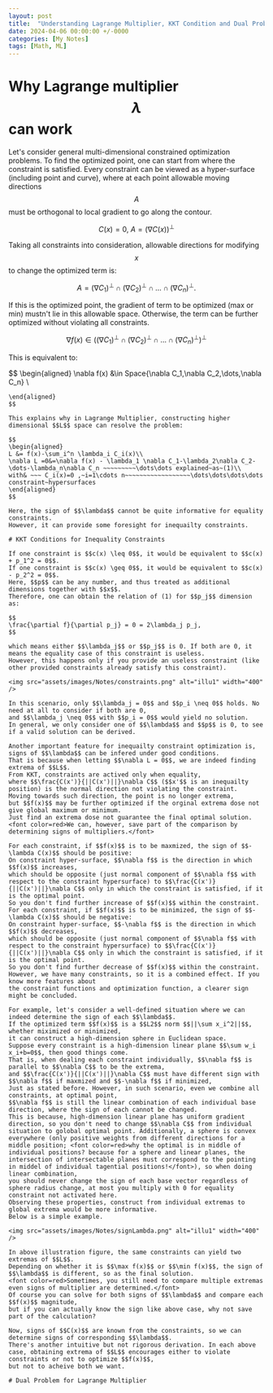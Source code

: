 ```yaml
---
layout: post
title:  "Understanding Lagrange Multiplier, KKT Condition and Dual Problem"
date: 2024-04-06 00:00:00 +/-0000
categories: [My Notes]
tags: [Math, ML]
---
```


# Why Lagrange multiplier $$\lambda$$ can work

Let's consider general multi-dimensional constrained optimization problems. 
To find the optimized point, one can start from where the constraint is satisfied. Every constraint can be viewed as a hyper-surface (including point and curve), 
where at each point allowable moving directions $$A$$ must be orthogonal to local gradient to go along the contour.

$$
C(x)=0, ~ A = (\nabla C(x))^{\bot}
$$    

Taking all constraints into consideration, allowable directions for modifying $$x$$ to change the optimized term is:

$$
A = (\nabla C_1)^{\bot} \cap (\nabla C_2)^{\bot} \cap \dots \cap (\nabla C_n)^{\bot}.
$$

If this is the optimized point, the gradient of term to be optimized (max or min) mustn't lie in this allowable space.
Otherwise, the term can be further optimized without violating all constraints. 

$$
\nabla f(x) \in \bigg((\nabla C_1)^{\bot} \cap (\nabla C_2)^{\bot} \cap \dots \cap (\nabla C_n)^{\bot} \bigg)^{\bot}
$$ 

This is equivalent to:

$$
\begin{aligned}
\nabla f(x) &\in Space\{\nabla C_1,\nabla C_2,\dots,\nabla C_n\} \\
~~~~~~~~~~~~~~~~~~~~~~~~~~~~~~~~~~~~~~~~ \Rightarrow \nabla f(x) &= \lambda_1 \nabla C_1+\lambda_2\nabla C_2+\dots+\lambda_n\nabla C_n ~~~~~~~~~~~~~~~~~~~~~~~~~~~~~~~~~~~~~(1)
\end{aligned}
$$

This explains why in Lagrange Multiplier, constructing higher dimensional $$L$$ space can resolve the problem:

$$
\begin{aligned}
L &= f(x)-\sum_i^n \lambda_i C_i(x)\\
\nabla L =0&=\nabla f(x) - \lambda_1 \nabla C_1-\lambda_2\nabla C_2-\dots-\lambda_n\nabla C_n ~~~~~~~~~\dots\dots explained~as~(1)\\
with& ~~~ C_i(x)=0 ,~i=1\cdots n~~~~~~~~~~~~~~~~~~\dots\dots\dots\dots constraint~hypersurfaces 
\end{aligned}
$$

Here, the sign of $$\lambda$$ cannot be quite informative for equality constraints.
However, it can provide some foresight for inequailty constraints.

# KKT Conditions for Inequality Constraints

If one constraint is $$c(x) \leq 0$$, it would be equivalent to $$c(x) + p_1^2 = 0$$.  
If one constraint is $$c(x) \geq 0$$, it would be equivalent to $$c(x) - p_2^2 = 0$$.  
Here, $$p$$ can be any number, and thus treated as additional dimensions together with $$x$$.
Therefore, one can obtain the relation of (1) for $$p_j$$ dimension as:

$$
\frac{\partial f}{\partial p_j} = 0 = 2\lambda_j p_j,
$$

which means either $$\lambda_j$$ or $$p_j$$ is 0. If both are 0, it means the equality case of this constraint is useless.
However, this happens only if you provide an useless constraint (like other provided constraints already satisfy this constraint).

<img src="assets/images/Notes/constraints.png" alt="illu1" width="400" />

In this scenario, only $$\lambda_j = 0$$ and $$p_i \neq 0$$ holds. No need at all to consider if both are 0,
and $$\lambda_j \neq 0$$ with $$p_i = 0$$ would yield no solution.
In general, we only consider one of $$\lambda$$ and $$p$$ is 0, to see if a valid solution can be derived. 

Another important feature for inequailty constraint optimization is, signs of $$\lambda$$ can be infered under good conditions.
That is because when letting $$\nabla L = 0$$, we are indeed finding extrema of $$L$$.  
From KKT, constraints are actived only when equality,
where $$\frac{C(x')}{||C(x')||}\nabla C$$ ($$x'$$ is an inequailty position) is the normal direction not violating the constraint. 
Moving towards such direction, the point is no longer extrema,
but $$f(x)$$ may be further optimized if the orginal extrema dose not give global maximum or minimum.
Just find an extrema dose not guarantee the final optimal solution.<font color=red>We can, however, save part of the comparison by determining signs of multipliers.</font>

For each constraint, if $$f(x)$$ is to be maxmized, the sign of $$-\lambda C(x)$$ should be positive:     
On constraint hyper-surface, $$\nabla f$$ is the direction in which $$f(x)$$ increases,
which should be opposite (just normal component of $$\nabla f$$ with respect to the constraint hypersurface) to $$\frac{C(x')}{||C(x')||}\nabla C$$ only in which the constraint is satisfied, if it is the optimal point.
So you don't find further increase of $$f(x)$$ within the constraint.   
For each constraint, if $$f(x)$$ is to be minimized, the sign of $$-\lambda C(x)$$ should be negative:  
On constraint hyper-surface, $$-\nabla f$$ is the direction in which $$f(x)$$ decreases,
which should be opposite (just normal component of $$\nabla f$$ with respect to the constraint hypersurface) to $$\frac{C(x')}{||C(x')||}\nabla C$$ only in which the constraint is satisfied, if it is the optimal point.
So you don't find further decrease of $$f(x)$$ within the constraint.   
However, we have many constraints, so it is a combined effect. If you know more features about
the constraint functions and optimization function, a clearer sign might be concluded.

For example, let's consider a well-defined situation where we can indeed determine the sign of each $$\lambda$$.
If the optimized term $$f(x)$$ is a $$L2$$ norm $$||\sum x_i^2||$$, whether miximized or minimized,
it can construct a high-dimension sphere in Euclidean space.
Suppose every constraint is a high-dimension linear plane $$\sum w_i x_i+b=0$$, then good things come.
That is, when dealing each constraint individually, $$\nabla f$$ is parallel to $$\nabla C$$ to be the extrema,
and $$\frac{C(x')}{||C(x')||}\nabla C$$ must have different sign with $$\nabla f$$ if maxmized and $$-\nabla f$$ if minimized,
Just as stated before. However, in such scenario, even we combine all constraints, at optimal point,
$$\nabla f$$ is still the linear combination of each individual base direction, where the sign of each cannot be changed.
This is because, high-dimension linear plane has uniform gradient direction, so you don't need to change $$\nabla C$$ from individual
situation to golobal optimal point. Additionally, a sphere is convex everywhere (only positive weights from different directions for a middle position; <font color=red>why the optimal is in middle of individual positions? because for a sphere and linear planes, the intersection of intersectable planes must correspond to the pointing in middel of individual tagential positions!</font>), so when doing linear combination,
you should never change the sign of each base vector regardless of sphere radius change, at most you multiply with 0 for equality constraint not activated here.
Observing these properties, construct from individual extremas to global extrema would be more informative.
Below is a simple example.

<img src="assets/images/Notes/signLambda.png" alt="illu1" width="400" />

In above illustration figure, the same constraints can yield two extremas of $$L$$.
Depending on whether it is $$\max f(x)$$ or $$\min f(x)$$, the sign of $$\lambda$$ is different, so as the final solution.
<font color=red>Sometimes, you still need to compare multiple extremas even signs of multiplier are determined.</font>
Of course you can solve for both signs of $$\lambda$$ and compare each $$f(x)$$ magnitude,
but if you can actually know the sign like above case, why not save part of the calculation?

Now, signs of $$C(x)$$ are known from the constraints, so we can determine signs of corresponding $$\lambda$$.
There's another intuitive but not rigorous derivation. In each above case, obtaining extrema of $$L$$ encourages either to violate constraints or not to optimize $$f(x)$$,
but not to acheive both we want.

# Dual Problem for Lagrange Multiplier

